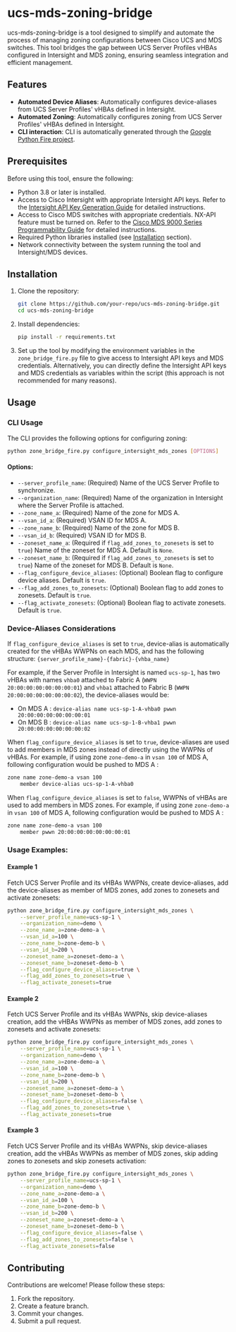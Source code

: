 # ucs-mds-zoning-bridge

ucs-mds-zoning-bridge is a tool designed to simplify and automate the process of managing zoning configurations between Cisco UCS and MDS switches. This tool bridges the gap between UCS Server Profiles vHBAs configured in Intersight and MDS zoning, ensuring seamless integration and efficient management.

## Features

- **Automated Device Aliases**: Automatically configures device-aliases from UCS Server Profiles' vHBAs defined in Intersight.
- **Automated Zoning**: Automatically configures zoning from UCS Server Profiles' vHBAs defined in Intersight.
- **CLI interaction**: CLI is automatically generated through the [Google Python Fire project](https://github.com/google/python-fire).

## Prerequisites

Before using this tool, ensure the following:

- Python 3.8 or later is installed.
- Access to Cisco Intersight with appropriate Intersight API keys. Refer to the [Intersight API Key Generation Guide](https://intersight.com/apidocs/introduction/security/) for detailed instructions.
- Access to Cisco MDS switches with appropriate credentials. NX-API feature must be turned on. Refer to the [Cisco MDS 9000 Series Programmability Guide](https://www.cisco.com/c/en/us/td/docs/dcn/mds9000/sw/9x/programmability/cisco-mds-9000-nx-os-programmability-guide-9x/nx_api.html) for detailed instructions. 
- Required Python libraries installed (see [Installation](#installation) section).
- Network connectivity between the system running the tool and Intersight/MDS devices.

## Installation

1. Clone the repository:
    ```bash
    git clone https://github.com/your-repo/ucs-mds-zoning-bridge.git
    cd ucs-mds-zoning-bridge
    ```

2. Install dependencies:
    ```bash
    pip install -r requirements.txt
    ```

3. Set up the tool by modifying the environment variables in the `zone_bridge_fire.py` file to give access to Intersight API keys and MDS credentials. Alternatively, you can directly define the Intersight API keys and MDS credentials as variables within the script (this approach is not recommended for many reasons).

## Usage

### CLI Usage

The CLI provides the following options for configuring zoning:

```bash
python zone_bridge_fire.py configure_intersight_mds_zones [OPTIONS]
```

#### Options:

- `--server_profile_name`: (Required) Name of the UCS Server Profile to synchronize.
- `--organization_name`: (Required) Name of the organization in Intersight where the Server Profile is attached.
- `--zone_name_a`: (Required) Name of the zone for MDS A.
- `--vsan_id_a`: (Required) VSAN ID for MDS A.
- `--zone_name_b`: (Required) Name of the zone for MDS B.
- `--vsan_id_b`: (Required) VSAN ID for MDS B.
- `--zoneset_name_a`: (Required if `flag_add_zones_to_zonesets` is set to `true`) Name of the zoneset for MDS A. Default is `None`.
- `--zoneset_name_b`: (Required if `flag_add_zones_to_zonesets` is set to `true`) Name of the zoneset for MDS B. Default is `None`.
- `--flag_configure_device_aliases`: (Optional) Boolean flag to configure device aliases. Default is `true`.
- `--flag_add_zones_to_zonesets`: (Optional) Boolean flag to add zones to zonesets. Default is `true`.
- `--flag_activate_zonesets`: (Optional) Boolean flag to activate zonesets. Default is `true`.

### Device-Aliases Considerations

If `flag_configure_device_aliases` is set to `true`, device-alias is automatically created for the vHBAs WWPNs on each MDS, and has the following structure: `{server_profile_name}-{fabric}-{vhba_name}`

For example, if the Server Profile in Intersight is named `ucs-sp-1`, has two vHBAs with names `vhba0` attached to Fabric A (`WWPN 20:00:00:00:00:00:00:01`) and `vhba1` attached to Fabric B (`WWPN 20:00:00:00:00:00:00:02`), the device-aliases would be:
- On MDS A : `device-alias name ucs-sp-1-A-vhba0 pwwn 20:00:00:00:00:00:00:01`
- On MDS B : `device-alias name ucs-sp-1-B-vhba1 pwwn 20:00:00:00:00:00:00:02`

When `flag_configure_device_aliases` is set to `true`, device-aliases are used to add members in MDS zones instead of directly using the WWPNs of vHBAs. For example, if using zone `zone-demo-a` in `vsan 100` of MDS A, following configuration would be pushed to MDS A :
```bash
zone name zone-demo-a vsan 100
    member device-alias ucs-sp-1-A-vhba0
```

When `flag_configure_device_aliases` is set to `false`, WWPNs of vHBAs are used to add members in MDS zones. For example, if using zone `zone-demo-a` in `vsan 100` of MDS A, following configuration would be pushed to MDS A :
```bash
zone name zone-demo-a vsan 100
    member pwwn 20:00:00:00:00:00:00:01
```

### Usage Examples:

#### Example 1

Fetch UCS Server Profile and its vHBAs WWPNs, create device-aliases, add the device-aliases as member of MDS zones, add zones to zonesets and activate zonesets:

```bash
python zone_bridge_fire.py configure_intersight_mds_zones \
    --server_profile_name=ucs-sp-1 \
    --organization_name=demo \
    --zone_name_a=zone-demo-a \
    --vsan_id_a=100 \
    --zone_name_b=zone-demo-b \
    --vsan_id_b=200 \
    --zoneset_name_a=zoneset-demo-a \
    --zoneset_name_b=zoneset-demo-b \
    --flag_configure_device_aliases=true \
    --flag_add_zones_to_zonesets=true \
    --flag_activate_zonesets=true
```

#### Example 2

Fetch UCS Server Profile and its vHBAs WWPNs, skip device-aliases creation, add the vHBAs WWPNs as member of MDS zones, add zones to zonesets and activate zonesets:

```bash
python zone_bridge_fire.py configure_intersight_mds_zones \
    --server_profile_name=ucs-sp-1 \
    --organization_name=demo \
    --zone_name_a=zone-demo-a \
    --vsan_id_a=100 \
    --zone_name_b=zone-demo-b \
    --vsan_id_b=200 \
    --zoneset_name_a=zoneset-demo-a \
    --zoneset_name_b=zoneset-demo-b \
    --flag_configure_device_aliases=false \
    --flag_add_zones_to_zonesets=true \
    --flag_activate_zonesets=true
```

#### Example 3

Fetch UCS Server Profile and its vHBAs WWPNs, skip device-aliases creation, add the vHBAs WWPNs as member of MDS zones, skip adding zones to zonesets and skip zonesets activation:

```bash
python zone_bridge_fire.py configure_intersight_mds_zones \
    --server_profile_name=ucs-sp-1 \
    --organization_name=demo \
    --zone_name_a=zone-demo-a \
    --vsan_id_a=100 \
    --zone_name_b=zone-demo-b \
    --vsan_id_b=200 \
    --zoneset_name_a=zoneset-demo-a \
    --zoneset_name_b=zoneset-demo-b \
    --flag_configure_device_aliases=false \
    --flag_add_zones_to_zonesets=false \
    --flag_activate_zonesets=false
```

## Contributing

Contributions are welcome! Please follow these steps:

1. Fork the repository.
2. Create a feature branch.
3. Commit your changes.
4. Submit a pull request.
